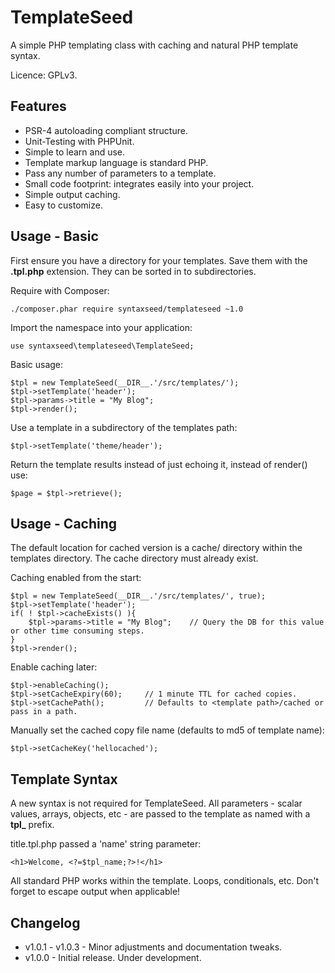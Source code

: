 TemplateSeed
=========================

A simple PHP templating class with caching and natural PHP template syntax.

Licence: GPLv3.

Features
--------

* PSR-4 autoloading compliant structure.
* Unit-Testing with PHPUnit.
* Simple to learn and use.
* Template markup language is standard PHP.
* Pass any number of parameters to a template.
* Small code footprint: integrates easily into your project.
* Simple output caching.
* Easy to customize.

Usage - Basic
--------

First ensure you have a directory for your templates. Save them with the **.tpl.php** extension. They can be sorted in to subdirectories.

Require with Composer:
```
./composer.phar require syntaxseed/templateseed ~1.0
```

Import the namespace into your application:
```
use syntaxseed\templateseed\TemplateSeed;
```

Basic usage:
```
$tpl = new TemplateSeed(__DIR__.'/src/templates/');
$tpl->setTemplate('header');
$tpl->params->title = "My Blog";
$tpl->render();
```

Use a template in a subdirectory of the templates path:
```
$tpl->setTemplate('theme/header');
```

Return the template results instead of just echoing it, instead of render() use:
```
$page = $tpl->retrieve();
```

Usage - Caching
--------

The default location for cached version is a cache/ directory within the templates directory. The cache directory must already exist.

Caching enabled from the start:
```
$tpl = new TemplateSeed(__DIR__.'/src/templates/', true);
$tpl->setTemplate('header');
if( ! $tpl->cacheExists() ){
	$tpl->params->title = "My Blog"; 	// Query the DB for this value or other time consuming steps.
}
$tpl->render();
```

Enable caching later:
```
$tpl->enableCaching();      
$tpl->setCacheExpiry(60);     // 1 minute TTL for cached copies.
$tpl->setCachePath();         // Defaults to <template path>/cached or pass in a path.
```

Manually set the cached copy file name (defaults to md5 of template name):
```
$tpl->setCacheKey('hellocached');
```

Template Syntax
--------

A new syntax is not required for TemplateSeed. All parameters - scalar values, arrays, objects, etc - are passed to the template as named with a **tpl_** prefix.

title.tpl.php passed a 'name' string parameter:
```
<h1>Welcome, <?=$tpl_name;?>!</h1>
```

All standard PHP works within the template. Loops, conditionals, etc. Don't forget to escape output when applicable!


Changelog
--------

* v1.0.1 - v1.0.3 - Minor adjustments and documentation tweaks.
* v1.0.0 - Initial release. Under development.